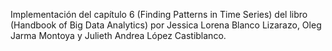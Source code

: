 Implementación del capítulo 6 (Finding Patterns in Time Series) del libro (Handbook of Big Data Analytics) por Jessica Lorena Blanco Lizarazo, Oleg Jarma Montoya y Julieth Andrea López Castiblanco.
